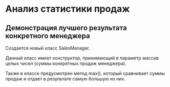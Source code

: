 # Анализ статистики продаж
## Демонстрация лучшего результата конкретного менеджера
Создается новый класс SalesManager.

Данный класс имеет конструктор, принимающий в параметр массив целых чисел (суммы конкретных продаж менеджера).

Также в классе предусмотрен метод max(), который сравнивает суммы продаж и отдает в результате самую большую из них.